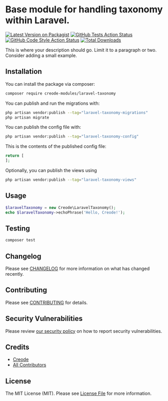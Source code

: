 # Base module for handling taxonomy within Laravel.

[![Latest Version on Packagist](https://img.shields.io/packagist/v/creode-modules/laravel-taxonomy.svg?style=flat-square)](https://packagist.org/packages/creode-modules/laravel-taxonomy)
[![GitHub Tests Action Status](https://img.shields.io/github/actions/workflow/status/creode-modules/laravel-taxonomy/run-tests.yml?branch=main&label=tests&style=flat-square)](https://github.com/creode-modules/laravel-taxonomy/actions?query=workflow%3Arun-tests+branch%3Amain)
[![GitHub Code Style Action Status](https://img.shields.io/github/actions/workflow/status/creode-modules/laravel-taxonomy/fix-php-code-style-issues.yml?branch=main&label=code%20style&style=flat-square)](https://github.com/creode-modules/laravel-taxonomy/actions?query=workflow%3A"Fix+PHP+code+style+issues"+branch%3Amain)
[![Total Downloads](https://img.shields.io/packagist/dt/creode-modules/laravel-taxonomy.svg?style=flat-square)](https://packagist.org/packages/creode-modules/laravel-taxonomy)

This is where your description should go. Limit it to a paragraph or two. Consider adding a small example.

## Installation

You can install the package via composer:

```bash
composer require creode-modules/laravel-taxonomy
```

You can publish and run the migrations with:

```bash
php artisan vendor:publish --tag="laravel-taxonomy-migrations"
php artisan migrate
```

You can publish the config file with:

```bash
php artisan vendor:publish --tag="laravel-taxonomy-config"
```

This is the contents of the published config file:

```php
return [
];
```

Optionally, you can publish the views using

```bash
php artisan vendor:publish --tag="laravel-taxonomy-views"
```

## Usage

```php
$laravelTaxonomy = new Creode\LaravelTaxonomy();
echo $laravelTaxonomy->echoPhrase('Hello, Creode!');
```

## Testing

```bash
composer test
```

## Changelog

Please see [CHANGELOG](CHANGELOG.md) for more information on what has changed recently.

## Contributing

Please see [CONTRIBUTING](CONTRIBUTING.md) for details.

## Security Vulnerabilities

Please review [our security policy](../../security/policy) on how to report security vulnerabilities.

## Credits

- [Creode](https://github.com/creode-modules)
- [All Contributors](../../contributors)

## License

The MIT License (MIT). Please see [License File](LICENSE.md) for more information.
